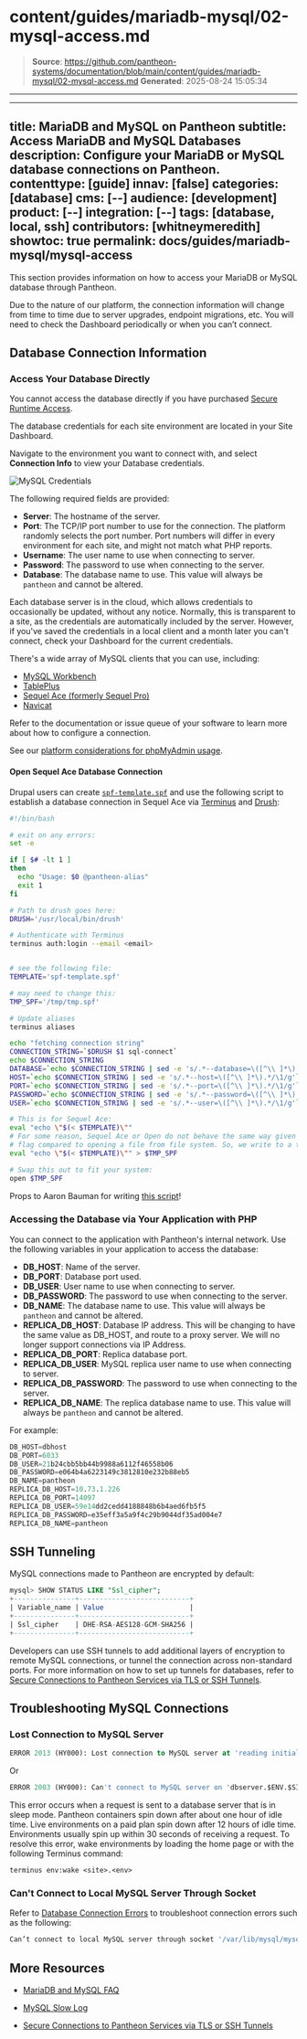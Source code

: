 # content/guides/mariadb-mysql/02-mysql-access.md

> **Source**: https://github.com/pantheon-systems/documentation/blob/main/content/guides/mariadb-mysql/02-mysql-access.md
> **Generated**: 2025-08-24 15:05:34

---

---
title: MariaDB and MySQL on Pantheon
subtitle: Access MariaDB and MySQL Databases
description: Configure your MariaDB or MySQL database connections on Pantheon.
contenttype: [guide]
innav: [false]
categories: [database]
cms: [--]
audience: [development]
product: [--]
integration: [--]
tags: [database, local, ssh]
contributors: [whitneymeredith]
showtoc: true
permalink: docs/guides/mariadb-mysql/mysql-access
---

This section provides information on how to access your MariaDB or MySQL database through Pantheon.

<Alert title="Note" type="info">

Due to the nature of our platform, the connection information will change from time to time due to server upgrades, endpoint migrations, etc. You will need to check the Dashboard periodically or when you can’t connect.

</Alert>

## Database Connection Information

<Partial file="platform-considerations-connections.md" />

### Access Your Database Directly

You cannot access the database directly if you have purchased [Secure Runtime Access](/guides/secure-development/secure-runtime-access).

The database credentials for each site environment are located in your Site Dashboard.

Navigate to the environment you want to connect with, and select **Connection Info** to view your Database credentials.

![MySQL Credentials](../../../images/dashboard/new-dashboard/2024/mysql-info.png)

The following required fields are provided:

- **Server**: The hostname of the server.
- **Port**: The TCP/IP port number to use for the connection. The platform randomly selects the port number. Port numbers will differ in every environment for each site, and might not match what PHP reports.
- **Username**: The user name to use when connecting to server.
- **Password**: The password to use when connecting to the server.
- **Database**: The database name to use. This value will always be `pantheon` and cannot be altered.

Each database server is in the cloud, which allows credentials to occasionally be updated, without any notice. Normally, this is transparent to a site, as the credentials are automatically included by the server. However, if you've saved the credentials in a local client and a month later you can't connect, check your Dashboard for the current credentials.

There's a wide array of MySQL clients that you can use, including:
- [MySQL Workbench](https://dev.mysql.com/downloads/workbench/)
- [TablePlus](https://tableplus.com/)
- [Sequel Ace (formerly Sequel Pro)](https://sequel-ace.com/)
- [Navicat](https://www.navicat.com/download)

Refer to the documentation or issue queue of your software to learn more about how to configure a connection.

See our [platform considerations for phpMyAdmin usage](/guides/platform-considerations/platform-site-info#database-administration).

#### Open Sequel Ace Database Connection

Drupal users can create [`spf-template.spf`](https://gist.github.com/aaronbauman/f50cc691eb3ed60a358c#file-spf-template-spf) and use the following script to establish a database connection in Sequel Ace via [Terminus](/terminus) and [Drush](/guides/drush):

```bash:title=establish-db-connection.sh
#!/bin/bash

# exit on any errors:
set -e

if [ $# -lt 1 ]
then
  echo "Usage: $0 @pantheon-alias"
  exit 1
fi

# Path to drush goes here:
DRUSH='/usr/local/bin/drush'

# Authenticate with Terminus
terminus auth:login --email <email>


# see the following file:
TEMPLATE='spf-template.spf'

# may need to change this:
TMP_SPF='/tmp/tmp.spf'

# Update aliases
terminus aliases

echo "fetching connection string"
CONNECTION_STRING=`$DRUSH $1 sql-connect`
echo $CONNECTION_STRING
DATABASE=`echo $CONNECTION_STRING | sed -e 's/.*--database=\([^\\ ]*\).*/\1/g'`
HOST=`echo $CONNECTION_STRING | sed -e 's/.*--host=\([^\\ ]*\).*/\1/g'`
PORT=`echo $CONNECTION_STRING | sed -e 's/.*--port=\([^\\ ]*\).*/\1/g'`
PASSWORD=`echo $CONNECTION_STRING | sed -e 's/.*--password=\([^\\ ]*\).*/\1/g'`
USER=`echo $CONNECTION_STRING | sed -e 's/.*--user=\([^\\ ]*\).*/\1/g'`

# This is for Sequel Ace:
eval "echo \"$(< $TEMPLATE)\""
# For some reason, Sequel Ace or Open do not behave the same way given the -f
# flag compared to opening a file from file system. So, we write to a tmp file.
eval "echo \"$(< $TEMPLATE)\"" > $TMP_SPF

# Swap this out to fit your system:
open $TMP_SPF
```

Props to Aaron Bauman for writing [this script](https://gist.github.com/aaronbauman/f50cc691eb3ed60a358c)!

### Accessing the Database via Your Application with PHP

You can connect to the application with Pantheon's internal network. Use the following variables in your application to access the database:

- **DB_HOST**: Name of the server.
- **DB_PORT**: Database port used.
- **DB_USER**: User name to use when connecting to server.
- **DB_PASSWORD**: The password to use when connecting to the server.
- **DB_NAME**: The database name to use. This value will always be `pantheon` and cannot be altered.
- **REPLICA_DB_HOST**: Database IP address. This will be changing to have the same value as DB_HOST, and route to a proxy server. We will no longer support connections via IP Address.
- **REPLICA_DB_PORT**: Replica database port.
- **REPLICA_DB_USER**: MySQL replica user name to use when connecting to server.
- **REPLICA_DB_PASSWORD**: The password to use when connecting to the server.
- **REPLICA_DB_NAME**: The replica database name to use. This value will always be `pantheon` and cannot be altered.


For example:
```sql
DB_HOST=dbhost
DB_PORT=6033
DB_USER=21b24cbb5bb44b9988a6112f46558b06
DB_PASSWORD=e064b4a6223149c3812810e232b88eb5
DB_NAME=pantheon
REPLICA_DB_HOST=10.73.1.226
REPLICA_DB_PORT=14097
REPLICA_DB_USER=59e14dd2cedd4188848b6b4aed6fb5f5
REPLICA_DB_PASSWORD=e35eff3a5a9f4c29b9044df35ad004e7
REPLICA_DB_NAME=pantheon
```

## SSH Tunneling

MySQL connections made to Pantheon are encrypted by default:

```sql
mysql> SHOW STATUS LIKE "Ssl_cipher";
+---------------+---------------------------+
| Variable_name | Value                     |
+---------------+---------------------------+
| Ssl_cipher    | DHE-RSA-AES128-GCM-SHA256 |
+---------------+---------------------------+
```

Developers can use SSH tunnels to add additional layers of encryption to remote MySQL connections, or tunnel the connection across non-standard ports. For more information on how to set up tunnels for databases, refer to [Secure Connections to Pantheon Services via TLS or SSH Tunnels](/guides/secure-development/ssh-tunnels).

## Troubleshooting MySQL Connections

### Lost Connection to MySQL Server

```sql
ERROR 2013 (HY000): Lost connection to MySQL server at 'reading initial communication packet', system error: 0
```

Or

```sql
ERROR 2003 (HY000): Can't connect to MySQL server on 'dbserver.$ENV.$SITE.drush.in' (111)
```

This error occurs when a request is sent to a database server that is in sleep mode. Pantheon containers spin down after about one hour of idle time. Live environments on a paid plan spin down after 12 hours of idle time. Environments usually spin up within 30 seconds of receiving a request. To resolve this error, wake environments by loading the home page or with the following Terminus command:

```bash{promptUser: user}
terminus env:wake <site>.<env>
```

### Can't Connect to Local MySQL Server Through Socket

Refer to [Database Connection Errors](/guides/mariadb-mysql/database-connection-errors) to troubleshoot connection errors such as the following:

```bash
Can’t connect to local MySQL server through socket '/var/lib/mysql/mysql.sock'...).
```

## More Resources

- [MariaDB and MySQL FAQ](/guides/mariadb-mysql/mariadb-mysql-faq)

- [MySQL Slow Log](/guides/mariadb-mysql/mysql-slow-log)

- [Secure Connections to Pantheon Services via TLS or SSH Tunnels](/guides/secure-development/ssh-tunnels)
